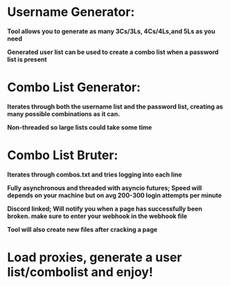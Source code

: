 


# Username Generator:

**Tool allows you to generate as many 3Cs/3Ls, 4Cs/4Ls,and 5Ls as you need**

**Generated user list can be used to create a combo list when a password list is present**

# Combo List Generator:

**Iterates through both the username list and the password list, creating as many possible combinations as it can.**

**Non-threaded so large lists could take some time**

# Combo List Bruter:

**Iterates through combos.txt and tries logging into each line**

**Fully asynchronous and threaded with asyncio futures; Speed will depends on your machine but on avg 200-300 login attempts per minute**

**Discord linked; Will notify you when a page has successfully been broken. make sure to enter your webhook in the webhook file**

**Tool will also create new files after cracking a page**


# Load proxies, generate a user list/combolist and enjoy!
